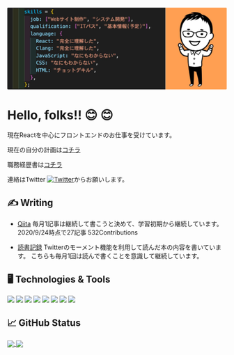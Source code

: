 ![header](https://raw.githubusercontent.com/hashibadaiki/hashibadaiki/master/profile.jpg)


# Hello, folks‼️		:blush: :blush:

現在Reactを中心にフロントエンドのお仕事を受けています。

現在の自分の計画は[コチラ](https://github.com/hashibadaiki/MyManual/projects/1)

職務経歴書は[コチラ](https://github.com/hashibadaiki/MyManual/blob/master/assets/%E8%81%B7%E5%8B%99%E7%B5%8C%E6%AD%B4%E6%9B%B8.pdf)

連絡はTwitter [![Twitter][1.2]][1]からお願いします。

## &#x270d; Writing

- [Qiita](https://qiita.com/baan_nasebanaru)
毎月1記事は継続して書こうと決めて、学習初期から継続しています。
2020/9/24時点で27記事 532Contributions

- [読書記録](https://twitter.com/i/events/1229390487456374784)
Twitterのモーメント機能を利用して読んだ本の内容を書いています。
こちらも毎月1回は読んで書くことを意識して継続しています。

## :desktop_computer: Technologies & Tools

![](https://img.shields.io/badge/Editor-Visual_Studio_Code-informational?style=flat&logo=visual-studio-code&logoColor=white&color=2bbc8a)
![](https://img.shields.io/badge/Code-JavaScript-informational?style=flat&logo=javascript&logoColor=white&color=2bbc8a)
![](https://img.shields.io/badge/Code-React-informational?style=flat&logo=react&logoColor=white&color=2bbc8a)
![](https://img.shields.io/badge/Code-Clang-informational?style=flat&logo=c&logoColor=white&color=2bbc8a)
![](https://img.shields.io/badge/Code-HTML5-informational?style=flat&logo=html5&logoColor=white&color=2bbc8a)
![](https://img.shields.io/badge/Code-CSS3-informational?style=flat&logo=css3&logoColor=white&color=2bbc8a)
![](https://img.shields.io/badge/Tools-PostgreSQL-informational?style=flat&logo=postgresql&logoColor=white&color=2bbc8a)
![](https://img.shields.io/badge/Tools-Docker-informational?style=flat&logo=docker&logoColor=white&color=2bbc8a)

## &#x1f4c8; GitHub Status

<a href="https://github.com/hashibadaiki/hashibadaiki">
  <img align="center" src="https://github-readme-stats.vercel.app/api?username=hashibadaiki&theme=dark&show_icons=true" />
</a>

<a href="https://github.com/hashibadaiki/hashibadaiki">
  <img align="center" src="https://github-readme-stats.vercel.app/api/top-langs/?username=hashibadaiki&langs_count=5&theme=dark&show_icons=true" />
</a>

<!-- Icons -->

[1.2]: http://i.imgur.com/wWzX9uB.png (twitter icon without padding)


<!-- Links to your social media accounts -->

[1]: https://twitter.com/baan_nasebanaru
